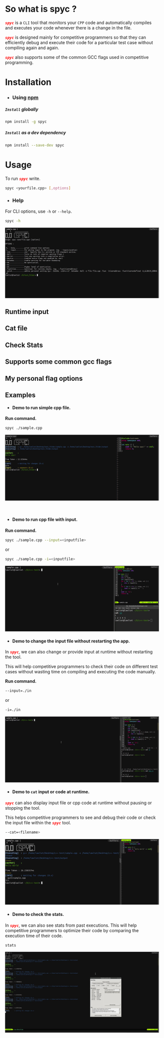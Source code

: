 # So what is spyc ? 

<strong style="color:red"><em>`spyc`</em></strong>   is a `CLI` tool that monitors your `CPP` code and automatically compiles and executes your code whenever there is a change in the file.

<strong style="color:red"><em>`spyc`</em></strong> is designed mainly for competitive programmers so that they can efficiently debug and execute their code for a particular test case without compiling again and again.

<strong style="color:red"><em>`spyc`</em></strong> also supports some of the common GCC flags used in competitive programming.

# Installation



- ### Using [npm](https://www.npmjs.com/~lawliet07) 

##### `Install` globally 

```bash
npm install -g spyc
```



##### `Install` as a dev dependency

```bash
npm install --save-dev spyc
```



# Usage

To run <strong style="color:red"><em>`spyc`</em></strong> write.

```bash
spyc <yourfile.cpp> [,options]
```



- ### Help


For CLI options,  use `-h` or `--help`.

```bash
spyc -h
```



<img src="./assets/help.gif"/>





## Runtime input





## Cat file



## Check Stats



## Supports some common gcc flags



## My personal flag options



## Examples

- #### Demo to run simple cpp file.

**Run command.**

```bash
spyc ./sample.cpp
```



<img src="./assets/example.gif" />

​		

- #### Demo to run cpp file with input.

**Run command.**

```bash
spyc ./sample.cpp --input=<inputfile>
```

or

``` bash
spyc ./sample.cpp -i=<inputfile>
```



<img src="./assets/example-input.gif" />



- #### Demo to change the input file without restarting the app. 

In <strong style="color:red"><em>`spyc`</em></strong>, we can also change or provide input at runtime without restarting the tool. 

This will help competitive programmers to check their code on different test cases without wasting time on compiling and executing the code manually.

**Run command.**

```  bash
--input=./in
```

or

```bash
-i=./in
```



<img src="./assets/runtime-input.gif" />



* #### Demo to `cat` input or code at runtime.

<strong style="color:red"><em>`spyc`</em></strong> can also display input file or cpp code at runtime without pausing or stopping the tool.

This helps competitive programmers to see and debug their code or check the input file within the <strong style="color:red"><em>`spyc`</em></strong> tool.

``` bash
--cat=<filename>
```

<img src="./assets/cat.gif" />



* #### Demo to check the stats.

In <strong style="color:red"><em>`spyc`</em></strong>, we can also see stats from past executions. This will help competitive programmers to optimize their code by comparing the execution time of their code.

```bash
stats
```

<img src="./assets/stats.gif" />